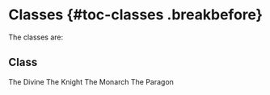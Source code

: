 # Classes {#toc-classes .breakbefore}

The classes are:

Class 
---------------
The Divine
The Knight
The Monarch
The Paragon

